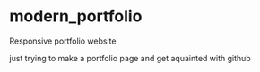 # modern_portfolio
Responsive portfolio website

just trying to make a portfolio page and get aquainted with github
